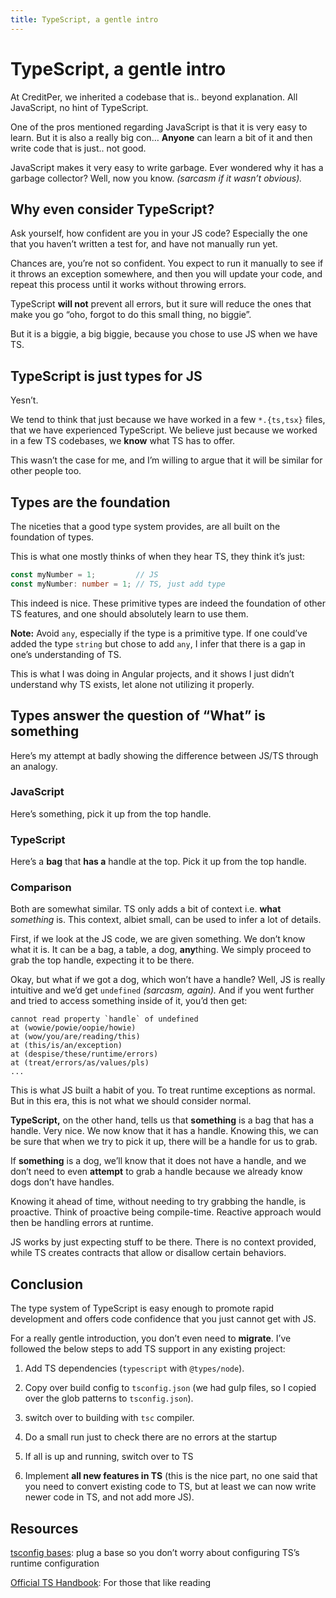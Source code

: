 ```yaml
---
title: TypeScript, a gentle intro
---
```


# TypeScript, a gentle intro

At CreditPer, we inherited a codebase that is.. beyond explanation. All JavaScript, no hint of TypeScript.

One of the pros mentioned regarding JavaScript is that it is very easy to learn. But it is also a really big con… **Anyone** can learn a bit of it and then write code that is just.. not good.

JavaScript makes it very easy to write garbage. Ever wondered why it has a garbage collector? Well, now you know. *(sarcasm if it wasn’t obvious).*

## Why even consider TypeScript?

Ask yourself, how confident are you in your JS code? Especially the one that you haven’t written a test for, and have not manually run yet.

Chances are, you’re not so confident. You expect to run it manually to see if it throws an exception somewhere, and then you will update your code, and repeat this process until it works without throwing errors.

TypeScript **will not** prevent all errors, but it sure will reduce the ones that make you go “oho, forgot to do this small thing, no biggie”.

But it is a biggie, a big biggie, because you chose to use JS when we have TS.

## TypeScript is just types for JS

Yesn’t.

We tend to think that just because we have worked in a few `*.{ts,tsx}` files, that we have experienced TypeScript. We believe just because we worked in a few TS codebases, we **know** what TS has to offer.

This wasn’t the case for me, and I’m willing to argue that it will be similar for other people too.

## Types are the foundation

The niceties that a good type system provides, are all built on the foundation of types.

This is what one mostly thinks of when they hear TS, they think it’s just:

```typescript
const myNumber = 1;         // JS
const myNumber: number = 1; // TS, just add type
```

This indeed is nice. These primitive types are indeed the foundation of other TS features, and one should absolutely learn to use them.

**Note:** Avoid `any`, especially if the type is a primitive type. If one could’ve added the type `string` but chose to add `any`, I infer that there is a gap in one’s understanding of TS.

This is what I was doing in Angular projects, and it shows I just didn’t understand why TS exists, let alone not utilizing it properly.

## Types answer the question of “What” is something

Here’s my attempt at badly showing the difference between JS/TS through an analogy.

### JavaScript

Here’s something, pick it up from the top handle.

### TypeScript

Here’s a **bag** that **has a** handle at the top. Pick it up from the top handle.

### Comparison

Both are somewhat similar. TS only adds a bit of context i.e. **what** *something* is. This context, albiet small, can be used to infer a lot of details.

First, if we look at the JS code, we are given something. We don’t know what it is. It can be a bag, a table, a dog, **any**thing. We simply proceed to grab the top handle, expecting it to be there.

Okay, but what if we got a dog, which won’t have a handle? Well, JS is really intuitive and we’d get `undefined` *(sarcasm, again).* And if you went further and tried to access something inside of it, you’d then get:

```plaintext
cannot read property `handle` of undefined
at (wowie/powie/oopie/howie)
at (wow/you/are/reading/this)
at (this/is/an/exception)
at (despise/these/runtime/errors)
at (treat/errors/as/values/pls)
...
```

This is what JS built a habit of you. To treat runtime exceptions as normal. But in this era, this is not what we should consider normal.

**TypeScript,** on the other hand, tells us that **something** is a bag that has a handle. Very nice. We now know that it has a handle. Knowing this, we can be sure that when we try to pick it up, there will be a handle for us to grab.

If **something** is a dog, we’ll know that it does not have a handle, and we don’t need to even **attempt** to grab a handle because we already know dogs don’t have handles.

Knowing it ahead of time, without needing to try grabbing the handle, is proactive. Think of proactive being compile-time. Reactive approach would then be handling errors at runtime.

JS works by just expecting stuff to be there. There is no context provided, while TS creates contracts that allow or disallow certain behaviors.

## Conclusion

The type system of TypeScript is easy enough to promote rapid development and offers code confidence that you just cannot get with JS.

For a really gentle introduction, you don’t even need to **migrate**. I’ve followed the below steps to add TS support in any existing project:

1. Add TS dependencies (`typescript` with `@types/node`).
    
2. Copy over build config to `tsconfig.json` (we had gulp files, so I copied over the glob patterns to `tsconfig.json`).
    
3. switch over to building with `tsc` compiler.
    
4. Do a small run just to check there are no errors at the startup
    
5. If all is up and running, switch over to TS
    
6. Implement **all new features in TS** (this is the nice part, no one said that you need to convert existing code to TS, but at least we can now write newer code in TS, and not add more JS).
    

## Resources

[tsconfig bases](https://github.com/tsconfig/bases): plug a base so you don’t worry about configuring TS’s runtime configuration

[Official TS Handbook](https://www.typescriptlang.org/docs/handbook/intro.html): For those that like reading